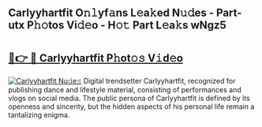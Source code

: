 ## Carlyyhartfit O𝚗𝚕yf𝚊ns L𝚎a𝚔ed N𝚞𝚍es - Part-utx P𝚑𝚘tos Vi𝚍𝚎o - H𝚘𝚝 Part L𝚎a𝚔s wNgz5

# <h2><a href="http://kfbzqls.oniu.top/?m=Carlyyhartfit">🔗👉 🔴 Carlyyhartfit P𝚑ot𝚘𝚜 V𝚒d𝚎o</a></h2>

[![Carlyyhartfit Nu𝚍e𝚜](https://i.imgur.com/0qMVB7G.gif)](http://kfbzqls.oniu.top/?m=Carlyyhartfit)
Digital trendsetter Carlyyhartfit, recognized for publishing dance and lifestyle material, consisting of performances and vlogs on social media. The public persona of Carlyyhartfit is defined by its openness and sincerity, but the hidden aspects of his personal life remain a tantalizing enigma.  
